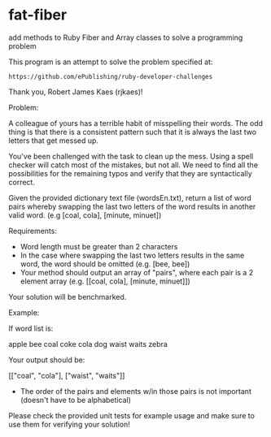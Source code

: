 fat-fiber
=========

add methods to Ruby Fiber and Array classes to solve a programming problem

This program is an attempt to solve the problem specified at:

    https://github.com/ePublishing/ruby-developer-challenges

Thank you, Robert James Kaes (rjkaes)!


Problem:

A colleague of yours has a terrible habit of misspelling their words. The odd
thing is that there is a consistent pattern such that it is always the last
two letters that get messed up.

You've been challenged with the task to clean up the mess. Using a spell
checker will catch most of the mistakes, but not all. We need to find all the
possibilities for the remaining typos and verify that they are syntactically
correct.

Given the provided dictionary text file (wordsEn.txt), return a list
of word pairs whereby swapping the last two letters of the word results in
another valid word. (e.g [coal, cola], [minute, minuet])

Requirements:
 - Word length must be greater than 2 characters
 - In the case where swapping the last two letters results in the same word, the
   word should be omitted (e.g. [bee, bee])
 - Your method should output an array of "pairs", where each pair is a 2 element
   array (e.g. [[coal, cola], [minute, minuet]])

Your solution will be benchmarked.

Example:

If word list is:

apple
bee
coal
coke
cola
dog
waist
waits
zebra

Your output should be:

[["coal", "cola"], ["waist", "waits"]]

* The order of the pairs and elements w/in those pairs is not important (doesn't have to be alphabetical)

Please check the provided unit tests for example usage and make sure to use
them for verifying your solution!